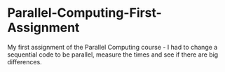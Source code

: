 # Parallel-Computing-First-Assignment
My first assignment of the Parallel Computing course - I had to change a sequential code to be parallel, measure the times and see if there are big differences.

